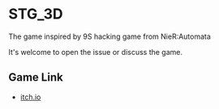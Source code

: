 # STG_3D

The game inspired by 9S hacking game from NieR:Automata

It's welcome to open the issue or discuss the game.

## Game Link

- [itch.io](https://lankudot.itch.io/stg-3d)

